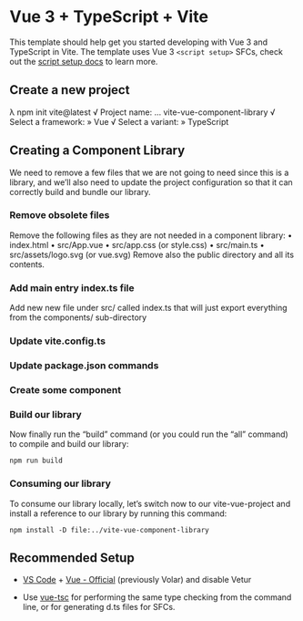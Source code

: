 # Vue 3 + TypeScript + Vite

This template should help get you started developing with Vue 3 and TypeScript in Vite. The template uses Vue 3 `<script setup>` SFCs, check out the [script setup docs](https://v3.vuejs.org/api/sfc-script-setup.html#sfc-script-setup) to learn more.

## Create a new project

λ npm init vite@latest
√ Project name: ... vite-vue-component-library
√ Select a framework: » Vue
√ Select a variant: » TypeScript

## Creating a Component Library

We need to remove a few files that we are not going to need since this is a library, and we’ll also need to update the project configuration so that it can correctly build and bundle our library.

### Remove obsolete files

Remove the following files as they are not needed in a component library:
• index.html
• src/App.vue
• src/app.css (or style.css)
• src/main.ts
• src/assets/logo.svg (or vue.svg)
Remove also the public directory and all its contents.

### Add main entry index.ts file
Add new new file under src/ called index.ts that will just export everything from the components/ sub-directory

### Update vite.config.ts
### Update package.json commands

### Create some component

### Build our library

Now finally run the “build” command (or you could run the “all” command) to compile and build our library:

```shell
npm run build
```

### Consuming our library
To consume our library locally, let’s switch now to our vite-vue-project and install a reference to our library by running this command:

```shell
npm install -D file:../vite-vue-component-library
```

## Recommended Setup

- [VS Code](https://code.visualstudio.com/) + [Vue - Official](https://marketplace.visualstudio.com/items?itemName=Vue.volar) (previously Volar) and disable Vetur

- Use [vue-tsc](https://github.com/vuejs/language-tools/tree/master/packages/tsc) for performing the same type checking from the command line, or for generating d.ts files for SFCs.
